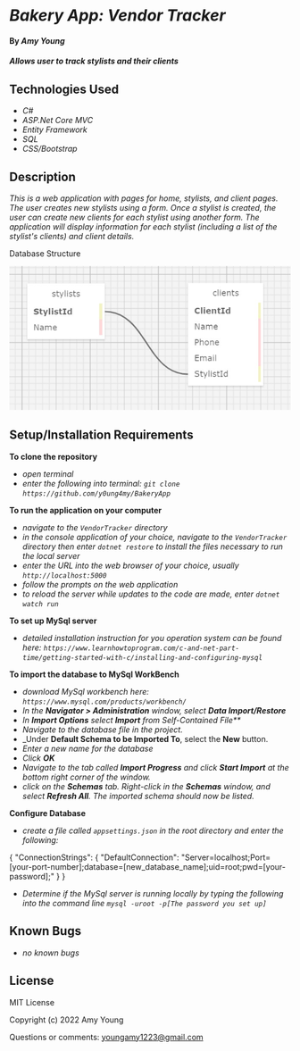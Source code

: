 # _Bakery App: Vendor Tracker_

#### By _**Amy Young**_

#### _Allows user to track stylists and their clients_

## Technologies Used

* _C#_
* _ASP.Net Core MVC_
* _Entity Framework_
* _SQL_
* _CSS/Bootstrap_


## Description

_This is a web application with pages for home, stylists, and client pages. The user creates new stylists using a form. Once a stylist is created, the user can create new clients for each stylist using another form. The application will display information for each stylist (including a list of the stylist's clients) and client details._

Database Structure

![Database Structure Image](/DatabaseImage.jpg)

## Setup/Installation Requirements

**To clone the repository**
* _open terminal_
* _enter the following into terminal: `git clone https://github.com/y0ung4my/BakeryApp`_

**To run the application on your computer**
* _navigate to the `VendorTracker` directory_
* _in the console application of your choice, navigate to the `VendorTracker` directory then enter `dotnet restore` to install the files necessary to run the local server_
* _enter the URL into the web browser of your choice, usually `http://localhost:5000`_
* _follow the prompts on the web application_
* _to reload the server while updates to the code are made, enter `dotnet watch run`_

**To set up MySql server**
* _detailed installation instruction for you operation system can be found here: `https://www.learnhowtoprogram.com/c-and-net-part-time/getting-started-with-c/installing-and-configuring-mysql`_


**To import the database to MySql WorkBench**
* _download MySql workbench here: `https://www.mysql.com/products/workbench/`_
* _In the **Navigator > Administration** window, select **Data Import/Restore**_
* _In **Import Options** select **Import** from Self-Contained File**_
* _Navigate to the database file in the project._
* _Under **Default Schema to be Imported To**, select the **New** button.
* _Enter a new name for the database_
* _Click **OK**_
* _Navigate to the tab called **Import Progress** and click **Start Import** at the bottom right corner of the window._
* _click on the **Schemas** tab. Right-click in the **Schemas** window, and select **Refresh All**. The imported schema should now be listed._

**Configure Database**
* _create a file called `appsettings.json` in the root directory and enter the following:_

{
  "ConnectionStrings": {
      "DefaultConnection": "Server=localhost;Port=[your-port-number];database=[new_database_name];uid=root;pwd=[your-password];"
  }
}

* _Determine if the MySql server is running locally by typing the following into the command line `mysql -uroot -p[The password you set up]`_

## Known Bugs

* _no known bugs_

## License

MIT License

Copyright (c) 2022 Amy Young

Questions or comments: youngamy1223@gmail.com
